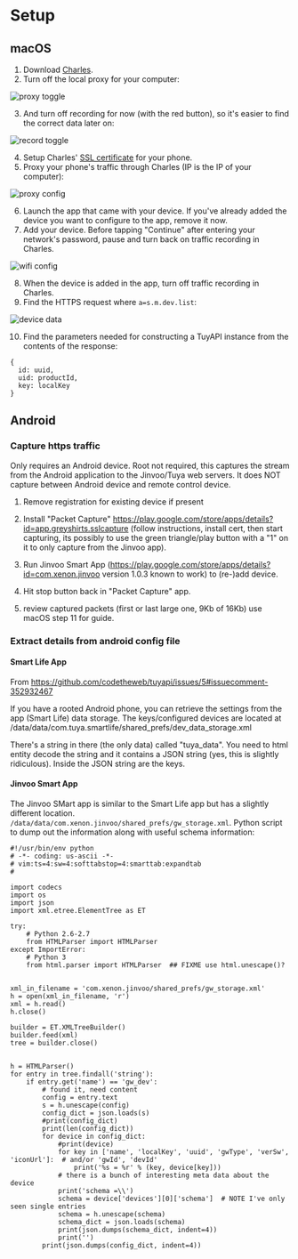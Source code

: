 Setup
=========

## macOS

1. Download [Charles](https://www.charlesproxy.com).
2. Turn off the local proxy for your computer:

![proxy toggle](images/proxy-toggle.png)

3. And turn off recording for now (with the red button), so it's easier to find the correct data later on:

![record toggle](images/record-toggle.png)

4. Setup Charles' [SSL certificate](https://www.charlesproxy.com/documentation/using-charles/ssl-certificates/) for your phone.
5. Proxy your phone's traffic through Charles (IP is the IP of your computer):

![proxy config](images/proxy-config.png)

6. Launch the app that came with your device. If you've already added the device you want to configure to the app, remove it now.
7. Add your device. Before tapping "Continue" after entering your network's password, pause and turn back on traffic recording in Charles.

![wifi config](images/wifi-config.png)

8. When the device is added in the app, turn off traffic recording in Charles.
9. Find the HTTPS request where `a=s.m.dev.list`:

![device data](images/device-data.png)

10. Find the parameters needed for constructing a TuyAPI instance from the contents of the response:
```
{
  id: uuid,
  uid: productId,
  key: localKey
}
```


## Android


### Capture https traffic

Only requires an Android device. Root not required, this captures the stream from the Android application to the Jinvoo/Tuya web servers. It does NOT capture between Android device and remote control device.

1) Remove registration for existing device if present

2) Install "Packet Capture" https://play.google.com/store/apps/details?id=app.greyshirts.sslcapture (follow instructions, install cert, then start capturing, its possibly to use the green triangle/play button with a "1" on it to only capture from the Jinvoo app).

3) Run Jinvoo Smart App (https://play.google.com/store/apps/details?id=com.xenon.jinvoo version 1.0.3 known to work) to (re-)add device.

4) Hit stop button back in "Packet Capture" app.

5) review captured packets (first or last large one, 9Kb of 16Kb) use macOS step 11 for guide.

### Extract details from android config file


#### Smart Life App
From https://github.com/codetheweb/tuyapi/issues/5#issuecomment-352932467

If you have a rooted Android phone, you can retrieve the settings from the app (Smart Life) data storage. The keys/configured devices are located at /data/data/com.tuya.smartlife/shared_prefs/dev_data_storage.xml

There's a string in there (the only data) called "tuya_data". You need to html entity decode the string and it contains a JSON string (yes, this is slightly ridiculous). Inside the JSON string are the keys.

#### Jinvoo Smart App

The Jinvoo SMart app is similar to the Smart Life app but has a slightly different location. `/data/data/com.xenon.jinvoo/shared_prefs/gw_storage.xml`. Python script to dump out the information along with useful schema information:

    #!/usr/bin/env python
    # -*- coding: us-ascii -*-
    # vim:ts=4:sw=4:softtabstop=4:smarttab:expandtab
    #

    import codecs
    import os
    import json
    import xml.etree.ElementTree as ET

    try:
        # Python 2.6-2.7 
        from HTMLParser import HTMLParser
    except ImportError:
        # Python 3
        from html.parser import HTMLParser  ## FIXME use html.unescape()?


    xml_in_filename = 'com.xenon.jinvoo/shared_prefs/gw_storage.xml'
    h = open(xml_in_filename, 'r')
    xml = h.read()
    h.close()

    builder = ET.XMLTreeBuilder()
    builder.feed(xml)
    tree = builder.close()


    h = HTMLParser()
    for entry in tree.findall('string'):
        if entry.get('name') == 'gw_dev':
            # found it, need content
            config = entry.text
            s = h.unescape(config)
            config_dict = json.loads(s)
            #print(config_dict)
            print(len(config_dict))
            for device in config_dict:
                #print(device)
                for key in ['name', 'localKey', 'uuid', 'gwType', 'verSw', 'iconUrl']:  # and/or 'gwId', 'devId'
                    print('%s = %r' % (key, device[key]))
                # there is a bunch of interesting meta data about the device
                print('schema =\\')
                schema = device['devices'][0]['schema']  # NOTE I've only seen single entries
                schema = h.unescape(schema)
                schema_dict = json.loads(schema)
                print(json.dumps(schema_dict, indent=4))
                print('')
            print(json.dumps(config_dict, indent=4))
